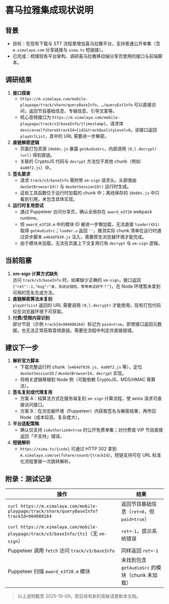 # 喜马拉雅集成现状说明

## 背景
- 目标：在现有下载与 STT 流程里增加喜马拉雅平台，支持普通公开单集（含 `m.ximalaya.com` 分享链接与 `xima.tv` 短链接）。
- 已完成：梳理现有平台架构、调研喜马拉雅移动端分享页使用的接口与前端脚本。

## 调研结果
1. **接口探查**
   - `https://m.ximalaya.com/mobile-playpage/track/share/queryBaseInfo`、`…/queryExtInfo` 可以直接访问，返回节目基础信息、专辑信息、引导文案等。
   - 核心音频接口为 `https://m.ximalaya.com/mobile-playpage/track/v3/baseInfo/{timestamp}`，请求体 `device=selfshare&trackId={id}&trackQualityLevel=0`。该接口返回 `playUrlList`，其中的 URL 需要进一步解密。
2. **直链解密逻辑**
   - 页面打包资源 `10ebbc.js` 暴露 `getAudioSrc`，内部调用 `(0,l.decrypt)(url)` 得到直链。
   - 关联的 CryptoJS 代码与 `decrypt` 方法位于其他 chunk（例如 `4a00f2.js`）中。
3. **签名要求**
   - 请求 `track/v3/baseInfo` 需附带 `xm-sign` 请求头。头部值由 `dwsGetBrowserId()` 与 `dwsGetSessionID()` 运行时生成。
   - 这些工具函数位于运行时加载的 chunk 中；离线保存的 `10ebbc.js` 中只看到引用，未包含具体实现。
4. **运行时复用尝试**
   - 通过 Puppeteer 访问分享页，确认全局存在 `award_e3f28` webpack runtime。
   - 但 `award_e3f28.m` 中的模块 ID 被进一步懒加载，无法直接 `loader(451)` 取得 `getAudioSrc`；`loader.u` 返回 `''`，推测实际 chunk 清单在运行时通过异步脚本 `e464df839.js` 注入，需要原生浏览器环境才能完成。
   - 由于模块未加载，无法在页面上下文复用已有 `decrypt` 与 `xm-sign` 逻辑。

## 当前阻塞
1. **xm-sign 计算方式缺失**  
   访问 `track/v3/baseInfo` 时，如果缺少正确的 `xm-sign`，接口返回 `{"ret":-1,"msg":"亲，系统出错啦，等等再试好不？"}`。在 Node 环境暂未拿到可用的签名生成方法。
2. **直链解密算法未复刻**  
   `playUrlList` 返回的 URL 需要调用 `(0,l.decrypt)` 才能使用，现有打包代码仅在浏览器环境下可获取。
3. **付费/受限内容识别**  
   部分节目（示例 `trackId=904088164`）标记为 `paid=true`，即使接口返回元数据，也无法正常获取音频直链。需要在流程中判定并直接报错。

## 建议下一步
1. **解析官方脚本**  
   - 下载完整运行时 chunk（`e464df839.js`、`4a00f2.js` 等），定位 `dwsGetSessionID` / `dwsGetBrowserId`、`decrypt` 实现。
   - 将相关逻辑移植到 Node 侧（可能依赖 CryptoJS、MD5/HMAC 等算法）。
2. **签名复刻或代理复用**  
   - 方案 A：纯算法方式在服务端复刻 `xm-sign` 计算流程，使 axios 请求可直接访问接口。  
   - 方案 B：在浏览器环境（Puppeteer）内获取签名与解密结果，再传回 Node（成本较高、复杂度大）。
3. **平台适配策略**  
   - 确认仅支持 `isAuthorized=true` 的公开免费单集；对付费或 VIP 节目直接返回「不支持」错误。
4. **短链解析**  
   - `https://xima.tv/{code}` 可通过 HTTP 302 拿到 `m.ximalaya.com/selfshare/sound/{trackId}`，短链支持可在 URL 标准化流程里做一次跳转解析。

## 附录：测试记录
| 操作 | 结果 |
|------|------|
| `curl https://m.ximalaya.com/mobile-playpage/track/share/queryBaseInfo?trackId=904088164` | 返回节目基础信息（`ret=0`，但 `paid=true`） |
| `curl https://m.ximalaya.com/mobile-playpage/track/v3/baseInfo/{ts}`（无 `xm-sign`） | `ret=-1`，提示系统错误 |
| Puppeteer 调用 `fetch` 访问 `track/v3/baseInfo` | 同样返回 `ret=-1` |
| Puppeteer 扫描 `award_e3f28.m` 模块 | 未找到包含 `getAudioSrc` 的模块（chunk 未加载） |

> 以上说明截至 2025-10-09，若后续有新的突破请更新本文档。
